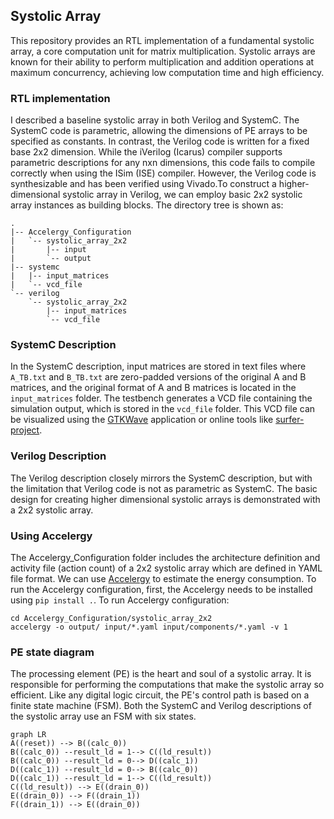 ## Systolic Array 
This repository provides an RTL implementation of a fundamental systolic array, a core computation unit for matrix multiplication. Systolic arrays are known for their ability to perform multiplication and addition operations at maximum concurrency, achieving low computation time and high efficiency.

### RTL implementation
I described a baseline systolic array in both Verilog and SystemC. The SystemC code is parametric, allowing the dimensions of PE arrays to be specified as constants. In contrast, the Verilog code is written for a fixed base 2x2 dimension. While the iVerilog (Icarus) compiler supports parametric descriptions for any nxn dimensions, this code fails to compile correctly when using the ISim (ISE) compiler. However, the Verilog code is synthesizable and has been verified using Vivado.To construct a higher-dimensional systolic array in Verilog, we can employ basic 2x2 systolic array instances as building blocks. 
The directory tree is shown as:
```
.
|-- Accelergy_Configuration
|   `-- systolic_array_2x2
|       |-- input
|       `-- output
|-- systemc
|   |-- input_matrices
|   `-- vcd_file
`-- verilog
    `-- systolic_array_2x2
        |-- input_matrices
        `-- vcd_file
```

### SystemC Description
In the SystemC description, input matrices are stored in text files where `A_TB.txt` and `B_TB.txt` are zero-padded versions of the original A and B matrices, and the original format of A and B matrices is located in the `input_matrices` folder. The testbench generates a VCD file containing the simulation output, which is stored in the `vcd_file` folder. This VCD file can be visualized using the [GTKWave](https://gtkwave.sourceforge.net/) application or online tools like [surfer-project](https://app.surfer-project.org/).

### Verilog Description
The Verilog description closely mirrors the SystemC description, but with the limitation that Verilog code is not as parametric as SystemC. The basic design for creating higher dimensional systolic arrays is demonstrated with a 2x2 systolic array.

### Using Accelergy
The Accelergy_Configuration folder includes the architecture definition and activity file (action count) of a 2x2 systolic array which are defined in YAML file format. We can use [Accelergy](https://accelergy.mit.edu/) to estimate the energy consumption. To run the Accelergy configuration, first, the Accelergy needs to be installed using `pip install .`. To run Accelergy configuration:
```
cd Accelergy_Configuration/systolic_array_2x2
accelergy -o output/ input/*.yaml input/components/*.yaml -v 1
```

### PE state diagram
The processing element (PE) is the heart and soul of a systolic array. It is responsible for performing the computations that make the systolic array so efficient. Like any digital logic circuit, the PE's control path is based on a finite state machine (FSM). Both the SystemC and Verilog descriptions of the systolic array use an FSM with six states.
``` mermaid
graph LR
A((reset)) --> B((calc_0))
B((calc_0)) --result_ld = 1--> C((ld_result))
B((calc_0)) --result_ld = 0--> D((calc_1))
D((calc_1)) --result_ld = 0--> B((calc_0))
D((calc_1)) --result_ld = 1--> C((ld_result))
C((ld_result)) --> E((drain_0))
E((drain_0)) --> F((drain_1))
F((drain_1)) --> E((drain_0))
```
